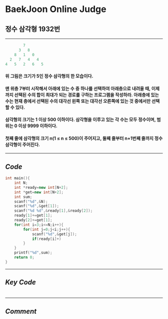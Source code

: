 # **BaekJoon Online Judge**
## 정수 삼각형 1932번
---
```cpp
        7
      3   8
    8   1   0
  2   7   4   4
4   5   2   6   5
```
#### 위 그림은 크기가 5인 정수 삼각형의 한 모습이다.

#### 맨 위층 7부터 시작해서 아래에 있는 수 중 하나를 선택하여 아래층으로 내려올 때, 이제까지 선택된 수의 합이 최대가 되는 경로를 구하는 프로그램을 작성하라. 아래층에 있는 수는 현재 층에서 선택된 수의 대각선 왼쪽 또는 대각선 오른쪽에 있는 것 중에서만 선택할 수 있다.

#### 삼각형의 크기는 1 이상 500 이하이다. 삼각형을 이루고 있는 각 수는 모두 정수이며, 범위는 0 이상 9999 이하이다.

#### 첫째 줄에 삼각형의 크기 n(1 ≤ n ≤ 500)이 주어지고, 둘째 줄부터 n+1번째 줄까지 정수 삼각형이 주어진다.
---
## **_Code_**
```cpp
int main(){
    int N;
    int *ready=new int[N+2];
    int *get=new int[N+2];
    int sum;
    scanf("%d",&N);
    scanf("%d",&get[1]);
    scanf("%d %d",&ready[1],&ready[2]);
    ready[1]+=get[1];
    ready[2]+=get[1];
    for(int i=3;i<=N;i++){
        for(int j=0;j<i;j++){
            scanf("%d",&get[j]);
            if(ready[i]+)
        }
    }
    printf("%d",sum);
    return 0;
}
```
---
## **_Key Code_**
```cpp
```
####
---
## **_Comment_**
####
